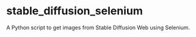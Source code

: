 # stable_diffusion_selenium
A Python script to get images from Stable Diffusion Web using Selenium.
